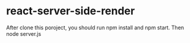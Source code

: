 react-server-side-render
========================
After clone this poroject, you should run npm install and npm start.
Then node server.js
